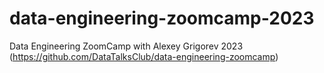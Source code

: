 # data-engineering-zoomcamp-2023
Data Engineering ZoomCamp with Alexey Grigorev 2023 (https://github.com/DataTalksClub/data-engineering-zoomcamp)
